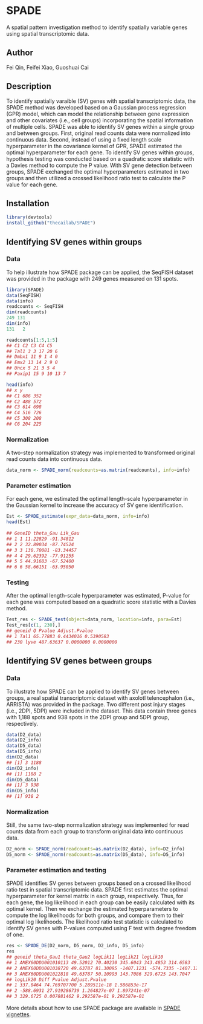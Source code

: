 # SPADE
A spatial pattern investigation method to identify spatially variable genes using spatial transcriptomic data.

## Author
Fei Qin, Feifei Xiao, Guoshuai Cai

## Description
To identify spatially varaible (SV) genes with spatial transcriptomic data, the SPADE method was developed based on a Gaussian process regression (GPR) model, which can model the relationship between gene expression and other covariates (i.e., cell groups) incorporating the spatial information of multiple cells. SPADE was able to identify SV genes within a single group and between groups. First, original read counts data were normalized into continuous data. Second, instead of using a fixed length scale hyperparameter in the covariance kernel of GPR, SPADE estimated the optimal hyperparameter for each gene. To identify SV genes within groups, hypothesis testing was conducted based on a quadratic score statistic with a Davies method to compute the P value. With SV gene detection between groups, SPADE exchanged the optimal hyperparameters estimated in two groups and then utilized a crossed likelihood ratio test to calculate the P value for each gene. 

## Installation
```r
library(devtools)
install_github("thecailab/SPADE")
```

## Identifying SV genes within groups
### Data
To help illustrate how SPADE package can be applied, the SeqFISH dataset was provided in the package with 249 genes measured on 131 spots.
```r
library(SPADE)
data(SeqFISH)
data(info)
readcounts <- SeqFISH
dim(readcounts)
249 131
dim(info)
131   2

readcounts[1:5,1:5]
## C1 C2 C3 C4 C5
## Tal1 3 3 17 20 6
## Dmbx1 11 9 1 4 0
## Emx2 13 14 2 9 0
## Uncx 5 21 3 5 4
## Paxip1 15 9 10 13 7

head(info)
## x y
## C1 686 352
## C2 488 572
## C3 614 698
## C4 516 726
## C5 308 208
## C6 204 225
```
### Normalization
A two-step normalization strategy was implemented to transformed original read counts data into continuous data.
```r
data_norm <- SPADE_norm(readcounts=as.matrix(readcounts), info=info)
```
### Parameter estimation
For each gene, we estimated the optimal length-scale hyperparameter in the Gaussian kernel to increase the accuracy of SV gene identification.
```r
Est <- SPADE_estimate(expr_data=data_norm, info=info)
head(Est)
 
## GeneID theta_Gau Lik_Gau
## 1 1 11.22829 -91.34812
## 2 2 32.89034 -87.74524
## 3 3 130.70081 -83.34457
## 4 4 29.62392 -77.91255
## 5 5 44.91683 -67.52400
## 6 6 58.66151 -63.95050
```
### Testing
After the optimal length-scale hyperparameter was estimated, P-value for each gene was computed based on a quadratic score statistic with a Davies method.
```r
Test_res <- SPADE_test(object=data_norm, location=info, para=Est)
Test_res[c(1, 230),]
## geneid Q Pvalue Adjust.Pvalue
## 1 Tal1 65.77883 0.4434016 0.5390583
## 230 lyve 487.63637 0.0000000 0.0000000
```

## Identifying SV genes between groups
### Data
To illustrate how SPADE can be applied to identify SV genes between groups, a real spatial transcriptomic dataset with axolotl telencephalon (i.e., ARRISTA) was provided in the package. Two different post injury stages (i.e., 2DPI, 5DPI) were included in the dataset. This data contain three genes with 1,188 spots and 938 spots in the 2DPI group and 5DPI group, respectively.
```r
data(D2_data)
data(D2_info)
data(D5_data)
data(D5_info)
dim(D2_data)
## [1] 3 1188
dim(D2_info)
## [1] 1188 2
dim(D5_data)
## [1] 3 938
dim(D5_info)
## [1] 938 2
```
### Normalization
Still, the same two-step normalization strategy was implemented for read counts data from each group to transform original data into continuous data.
```r
D2_norm <- SPADE_norm(readcounts=as.matrix(D2_data), info=D2_info)
D5_norm <- SPADE_norm(readcounts=as.matrix(D5_data), info=D5_info)
```
### Parameter estimation and testing
SPADE identifies SV genes between groups based on a crossed likelihood ratio test in spatial transcriptomic data. SPADE first estimates the optimal hyperparameter for kernel matrix in each group, respectively. Thus, for each gene, the log likelihood in each group can be easily calculated with its optimal kernel. Then we exchange the estimated hyperparameters to compute the log likelihoods for both groups, and compare them to their optimal log likelihoods. The likelihood ratio test statistic is calculated to identify SV genes with P-values computed using F test with degree freedom of one.
```r
res <- SPADE_DE(D2_norm, D5_norm, D2_info, D5_info)
res
## geneid theta_Gau1 theta_Gau2 logLik11 logLik21 logLik10
## 1 AMEX60DDU001010113 49.52012 70.40230 345.6043 343.4853 314.6583
## 2 AMEX60DDU001038720 49.63787 81.30095 -1407.1231 -574.7335 -1407.1231
## 3 AMEX60DDU001022818 49.63787 50.10993 143.7086 329.6725 143.7047
## logLik20 Diff Pvalue Adjust.Pvalue
## 1 337.0464 74.769707700 5.289511e-18 1.586853e-17
## 2 -588.6931 27.919286739 1.264827e-07 1.897241e-07
## 3 329.6725 0.007881462 9.292587e-01 9.292587e-01
```

More details about how to use SPADE package are available in [SPADE vignettes](https://github.com/thecailab/SPADE/blob/main/vignettes/SPADE.pdf).
